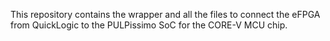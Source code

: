 This repository contains the wrapper and all the files to connect the
eFPGA from QuickLogic to the PULPissimo SoC for the CORE-V MCU chip.

